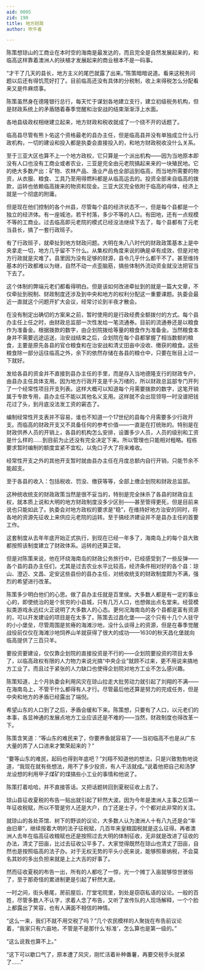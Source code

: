 ```yaml
---
aid: 0005
zid: 190
title: 地方财政
author: 吹牛者

---
```




  陈策想琼山的工商业在本时空的海南是最发达的，而且完全是自然发展起来的，和临高这样靠着澳洲人的扶植才发展起来的商业根本不是一码事。

  “才干了几天的县长，地方主义的尾巴就露了出来。”陈策暗暗说道。看来这税务问题以后还有得饥荒好打了。目前临高还没有具体的分税制，收上来得税怎么分配看来又是件麻烦事。

  陈策虽然身在德隆银行总行，每天忙于谋划各地建立支行，建立初级税务机构，但是财政系统上的矛盾随着春季觉醒和治安战的结束渐渐浮上水面。

  各地县级政权相继建立起来，地方财政和税收就成了一个绕不开的话题了。

  临高县尽管有熊卜佑这个资格最老的县办主任，但是临高县并没有单独成立什么行政机构，一切的建设和投入都是执委会直接投入的，和地方财政税收没什么关系。

  至于三亚大区也算不上一个地方政权，它只算是一个派出机构——因为当地原本即没有人口也没有工商业或者农业，三亚是完全由元老院搞起来来的一块殖民地。它的绝大多数产出：矿物、农林产品、渔业产品也全部运到临高，而当地所需要的物资，从衣服、粮食、工具乃至用得燃料都是从临高运去的。投资全部来自临高的拨款，运转也依赖临高拨来的物资和现金。三亚大区完全依附于临高的母体，经济上就是一个彻底的附庸。

  但是现在他们控制的各个州县，尽管每个县的经济状态不一，但是每个县都是一个独立的经济体。有一座城池，若干村落，多少不等的人口。有田地，还有一点规模不等的工商业。过去临高即元老院的模式已经没法继续下去了，每个县都有了元老当县长，搞了一套行政班子。

  有了行政班子，就牵扯到地方财政问题。大明在朱八八时代的财政政策基本上是中央拿走一切，地方几乎留不下什么。从集权的角度来说的确是卓有成效，但是对地方行政就是灾难了。县里因为没有足够的财源，县令几乎什么都干不了。甚至维持基本的行政都难以为继，自然不动一点歪脑筋，搞些体制外流动资金就没法把官当下去了。

  这个体制的弊端元老们都看得明白。但是该如何改进牵扯到的就是一篇大文章，不仅牵扯到税制、财政制度还涉及到中央和地方的权利分配这一重要课题。执委会最近一直就这个问题开扩大会议，经常讨论到半夜才散会。

  在没有制定出确切的方案来之前，暂时使用的是行政经费全额拨付的方式。每个县办主任上任之时，由财政总监部一次性发给一笔流通券。目前的流通券还是以粮食作为准备金。根据拨款的数字，由企划院拨给等量的粮食作为准备金。当然粮食本身并不需要远途运送，治安战结束之后，企划院在每个县都掌握了相当数额的粮食，主要是原先各县的官仓粮食和在治安战和清丈田亩中没收、缴获的粮食。这些粮食除一部分运往临高之外，余下的依然存储在各县的粮仓中，只要在账目上过一下就好。

  发给各县的资金并不直接到县办主任的手里，而是存入当地德隆支行的财政专户，由县办主任具体支用。因为地方行政开支是千头万绪的，所以财政总监部专门开列了一个经常性项目开支列表。这样大概可以知道每个月需要拨款的数字，这笔开销属于专款专用，县办主任不能以其他名义支用。这样就不会出现领导一时没谱把钱花过了头，到月底没法发工资的窘态了。

  编制经常性开支表并不容易，谁也不知道一个17世纪的县每个月需要多少行政开支。而临高的财政开支又不具备任何的参考价值——一直是在打统账的。特别是在财政供养人员的开销上，各县的机构怎么安排，设置多少人员，人员的级别和工资是什么样的……到目前为止还没有完全决定下来。所以管理也只能相对粗略。程栋要求暂时编制的额度宜紧不宜松，以免口子大了将来难收。

  经常性开支之外的其他开支暂时就由县办主任在月度总额内自行开销，只能节余不能超支。

  至于各县的收入：包括税收、罚没、缴获等等，全部上缴企划院和财政总监部。

  这种统收统支的财政政策当然是很不妥当的，特别是完全抹杀了各县的财政自主权，就本质上说和大明的地方财政制度没多少区别——甚至管得更死，但是目前来说也只能如此了。执委会对地方政权的要求是“稳”，在维持好地方治安的同时，将各地的资源先征收上来供应元老院的运转。至于搞经济建设并不是县办主任的首要工作。

  这套制度从去年年底开始正式执行，到现在已经一年多了，海南岛上的每个县大致都按照该制度建立了财政体系。运转的还算正常。

  但是对陈策来说，他在环绕海南岛的财政公务旅行中，已经感受到了一些反弹——各个县的县办主任们，尤其是过去农业水平比较高，经济条件相对好的各个县：琼山、澄迈、文昌、定安这些县份的县办主任，对统收统支的财政制度颇为不满，强烈的希望进行改革。

  陈策多少明白他们的心思。做了县办主任就是百里侯。大多数人都是有一定的事业心的，即使统治的是个贫穷的小县城，只有几万人口，也想做出点名堂来。经营模拟类游戏永远红火正说明了大多数人的心态。更何况海南岛的各个县都是富有资源的，可以开发建设的项目是在太多了。陈策去过昌化堡——这个只有十几个人驻守的小小堡垒，尽管周围是贫瘠的海滩沙地，没什么谈得上的资源，但是在春季觉醒战役前仅仅在海滩沙地饲养山羊就获得了很大的成功——1630的秋天昌化堡就向临高提供了三百只羊。

  要投资要建设，仅仅靠企划院的直接投资是不行的——企划院要投资的项目太多了，以临高政权有限的人力物力来说光搞“中央企业”就顾不过来，更不用说来搞地方工业了。而且过于紧张的人力缺口也使得企划院对地方工业不怎么感兴趣。

  陈策知道，上个月执委会利用风灾在琼山拉走大批劳动力就引起了刘翔的不满——在海南岛上，不管干什么都得有人才行。尽管最后他还算是努力的完成任务，但是中央和地方的矛盾已经露出了端倪。

  希望山东的人口到了之后，矛盾会缓和下来。陈策想，只要有了人口，以元老们的本事，各显神通的发展点地方工业应该还是不难的——当然，财政制度也得改革一下。

  陈策含笑道：“等山东的难民来了，你要养鱼就容易了——当初临高不也是从广东大量的弄了人口进来才繁荣起来的？”

  “要等山东的难民，起码也得到年底吧？”刘翔不知道他的想法，只是兴致勃勃地说道，“我现在就有些想法，用不了多少投资，有人干活就成。”说着他把自己和汤梦龙设想的利用甲子煤矿的煤搞些小工业的事情和他说了。

  陈策打着哈哈，并不直接答话。又把话题转回到夏税征收上去了。

  琼山县征收夏税的布告一贴出就引起了轩然大波。因为今年是澳洲人主事之后第一年征收税赋，所以不管是穷人还是大户，白丁还是士子，个个都对此非常的关注。

  就琼山的各处茶馆、树下的野谈的议论，大多数人认为澳洲人十有八九还是会“率由旧章”，继续按着大明的法子征税赋，几百年来皇粮国税就是这么征得。再者澳洲人去年在临高征收粮赋也还是按照过去大明的体制征收，无非就是改进了征收的办法，清丈了田亩，比过去征收公平多了。大家觉得既然在琼山也清丈了田亩，自然也是按照临高的法子办。对于无权无势的平头小民来说，能够照章纳税，不会莫名其妙的多出负担来就是上上大吉的好事了。

  然而征收夏税的布告一出，所有的人都吃了一惊，光一个摊丁入亩就够惊世骇俗了，至于那奇怪的累进制更是引起了轩然大波。

  一时之间，街头巷尾，房前屋后，厅堂宅院里，到处是窃窃私语的议论。一般的百姓，尽管多数人不认字，求着人念了布告，又听了宣传队的人现场解释，一个个脸上都露出了笑容，也有人满面不相信的神情。

  “这么一来，我们不就不用交税了吗？”几个农民模样的人聚拢在布告前议论着，“我家只有六亩地，不管是不是那什么‘标准’，怎么算也是第一级的。”

  “这么说我也算不上。”

  “这下可以歇口气了，原本遭了风灾，刚忙活着补种番薯，再要交税手头就紧了……”



